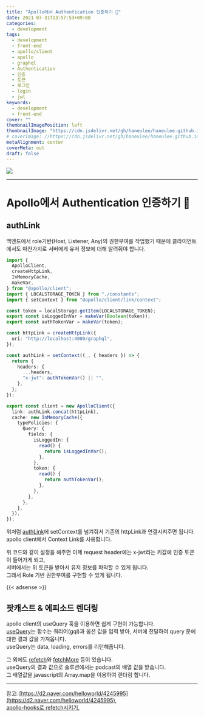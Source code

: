 ```yaml
---
title: "Apollo에서 Authentication 인증하기 💫"
date: 2021-07-31T13:57:53+09:00
categories:
  - development
tags:
  - development
  - front-end
  - apollo/client
  - apollo
  - graphql
  - Authentication
  - 인증
  - 토큰
  - 로그인
  - login
  - jwt
keywords:
  - development
  - front-end
cover: ""
thumbnailImagePosition: left
thumbnailImage: "https://cdn.jsdelivr.net/gh/haneulee/haneulee.github.io/img/post/graphql/apollo-graphql.png"
# coverImage: //https://cdn.jsdelivr.net/gh/haneulee/haneulee.github.io/img/post/hugo/github-site.png
metaAlignment: center
coverMeta: out
draft: false
---
```


<!--toc-->

![](https://cdn.jsdelivr.net/gh/haneulee/haneulee.github.io/img/post/graphql/apollo-graphql.png)

---

# Apollo에서 Authentication 인증하기 💫

## authLink

백엔드에서 role기반(Host, Listener, Any)의 권한부여를 작업했기 때문에 클라이언트에서도 마찬가지로 서버에게 유저 정보에 대해 알려줘야 합니다.

```ts
import {
  ApolloClient,
  createHttpLink,
  InMemoryCache,
  makeVar,
} from "@apollo/client";
import { LOCALSTORAGE_TOKEN } from "./constants";
import { setContext } from "@apollo/client/link/context";

const token = localStorage.getItem(LOCALSTORAGE_TOKEN);
export const isLoggedInVar = makeVar(Boolean(token));
export const authTokenVar = makeVar(token);

const httpLink = createHttpLink({
  uri: "http://localhost:4000/graphql",
});

const authLink = setContext((_, { headers }) => {
  return {
    headers: {
      ...headers,
      "x-jwt": authTokenVar() || "",
    },
  };
});

export const client = new ApolloClient({
  link: authLink.concat(httpLink),
  cache: new InMemoryCache({
    typePolicies: {
      Query: {
        fields: {
          isLoggedIn: {
            read() {
              return isLoggedInVar();
            },
          },
          token: {
            read() {
              return authTokenVar();
            },
          },
        },
      },
    },
  }),
});
```

위처럼 [authLink](https://www.apollographql.com/docs/react/networking/authentication/)에 setContext를 넘겨줘서 기존의 httpLink과 연결시켜주면 됩니다.  
apollo client에서 Context Link를 사용합니다.

위 코드와 같이 설정을 해주면 이제 request header에는 x-jwt라는 키값에 인증 토큰이 들어가게 되고,  
서버에서는 위 토큰을 받아서 유저 정보를 파악할 수 있게 됩니다.  
그래서 Role 기반 권한부여를 구현할 수 있게 됩니다.

{{< adsense >}}

## 팟캐스트 & 에피소드 렌더링

apollo client의 useQuery 훅을 이용하면 쉽게 구현이 가능합니다.  
[useQuery](https://www.apollographql.com/docs/react/api/react/hooks/#usequery)는 함수는 쿼리어(gql)과 옵션 값을 입력 받아, 서버에 전달하여 query 문에 대한 결과 값을 가져옵니다.  
useQuery는 data, loading, errors를 리턴해줍니다.

그 외에도 [refetch](https://www.apollographql.com/blog/apollo-client/caching/when-to-use-refetch-queries/)와 [fetchMore](https://www.apollographql.com/docs/react/pagination/core-api/) 등이 있습니다.  
useQuery의 결과 값으로 솔루션에서는 podcast의 배열 값을 받습니다.  
그 배열값을 javascript의 Array.map을 이용하여 렌더링 합니다.

---

참고:
[https://d2.naver.com/helloworld/4245995](https://d2.naver.com/helloworld/4245995),  
[apollo-hooks로 refetch시키기](https://athilog.github.io/react/apollo-hooks%EB%A1%9C%20refetch%EC%8B%9C%ED%82%A4%EA%B8%B0/),
